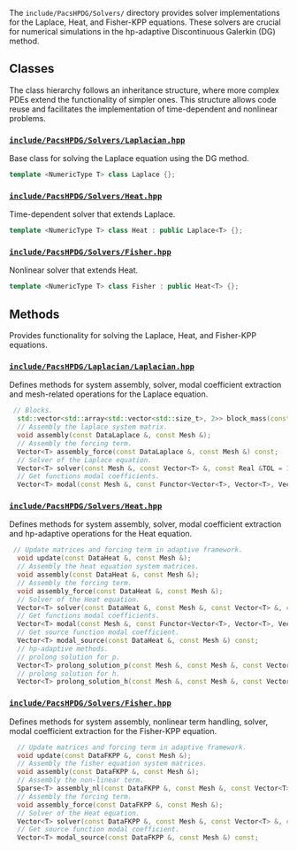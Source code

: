 The `include/PacsHPDG/Solvers/` directory provides solver implementations for the Laplace, Heat, and Fisher-KPP equations. These solvers are crucial for numerical simulations in the hp-adaptive Discontinuous Galerkin (DG) method.

## Classes

The class hierarchy follows an inheritance structure, where more complex PDEs extend the functionality of simpler ones. This structure allows code reuse and facilitates the implementation of time-dependent and nonlinear problems.

### [`include/PacsHPDG/Solvers/Laplacian.hpp`](./Laplacian.hpp)

Base class for solving the Laplace equation using the DG method.

```cpp
template <NumericType T> class Laplace {};
```

### [`include/PacsHPDG/Solvers/Heat.hpp`](./Heat.hpp)

Time-dependent solver that extends Laplace.

```cpp
template <NumericType T> class Heat : public Laplace<T> {};
```

### [`include/PacsHPDG/Solvers/Fisher.hpp`](./Fisher.hpp)

Nonlinear solver that extends Heat.

```cpp
template <NumericType T> class Fisher : public Heat<T> {};
```

## Methods

Provides functionality for solving the Laplace, Heat, and Fisher-KPP equations.

### [`include/PacsHPDG/Laplacian/Laplacian.hpp`](./Laplacian.hpp)

Defines methods for system assembly, solver, modal coefficient extraction and mesh-related operations for the Laplace equation.

```cpp
 // Blocks.
  std::vector<std::array<std::vector<std::size_t>, 2>> block_mass(const Mesh &) const;
  // Assembly the laplace system matrix.
  void assembly(const DataLaplace &, const Mesh &);
  // Assembly the forcing term.
  Vector<T> assembly_force(const DataLaplace &, const Mesh &) const;
  // Solver of the Laplace equation.
  Vector<T> solver(const Mesh &, const Vector<T> &, const Real &TOL = 1E-15) const;
  // Get functions modal coefficients.
  Vector<T> modal(const Mesh &, const Functor<Vector<T>, Vector<T>, Vector<T>> &) const;
```

### [`include/PacsHPDG/Solvers/Heat.hpp`](./Heat.hpp)

Defines methods for system assembly, solver, modal coefficient extraction and hp-adaptive operations for the Heat equation.

```cpp
 // Update matrices and forcing term in adaptive framework.
  void update(const DataHeat &, const Mesh &);
  // Assembly the heat equation system matrices.
  void assembly(const DataHeat &, const Mesh &);
  // Assembly the forcing term.
  void assembly_force(const DataHeat &, const Mesh &);
  // Solver of the Heat equation.
  Vector<T> solver(const DataHeat &, const Mesh &, const Vector<T> &, const Vector<T> &, const T &TOL = 1E-15);
  // Get functions modal coefficients.
  Vector<T> modal(const Mesh &, const Functor<Vector<T>, Vector<T>, Vector<T> , T> &) const;
  // Get source function modal coefficient.
  Vector<T> modal_source(const DataHeat &, const Mesh &) const;
  // hp-adaptive methods.
  // prolong solution for p.
  Vector<T> prolong_solution_p(const Mesh &, const Mesh &, const Vector<T> &, const Mask &) const;
  // prolong solution for h.
  Vector<T> prolong_solution_h(const Mesh &, const Mesh &, const Vector<T> &, const Mask &) const;
```

### [`include/PacsHPDG/Solvers/Fisher.hpp`](./Fisher.hpp)

Defines methods for system assembly, nonlinear term handling, solver, modal coefficient extraction for the Fisher-KPP equation.

```cpp
  // Update matrices and forcing term in adaptive framework.
  void update(const DataFKPP &, const Mesh &);
  // Assembly the fisher equation system matrices.
  void assembly(const DataFKPP &, const Mesh &);
  // Assembly the non-linear term.
  Sparse<T> assembly_nl(const DataFKPP &, const Mesh &, const Vector<T> &);
  // Assembly the forcing term.
  void assembly_force(const DataFKPP &, const Mesh &);
  // Solver of the Heat equation.
  Vector<T> solver(const DataFKPP &, const Mesh &, const Vector<T> &, const Vector<T> &, const T &TOL = 1E-15);
  // Get source function modal coefficient.
  Vector<T> modal_source(const DataFKPP &, const Mesh &) const;
```